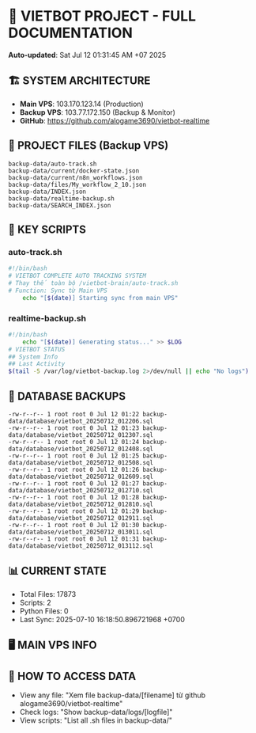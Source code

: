 # 🤖 VIETBOT PROJECT - FULL DOCUMENTATION
**Auto-updated**: Sat Jul 12 01:31:45 AM +07 2025

## 🏗️ SYSTEM ARCHITECTURE
- **Main VPS**: 103.170.123.14 (Production)
- **Backup VPS**: 103.77.172.150 (Backup & Monitor)
- **GitHub**: https://github.com/alogame3690/vietbot-realtime

## 📁 PROJECT FILES (Backup VPS)
```
backup-data/auto-track.sh
backup-data/current/docker-state.json
backup-data/current/n8n_workflows.json
backup-data/files/My_workflow_2_10.json
backup-data/INDEX.json
backup-data/realtime-backup.sh
backup-data/SEARCH_INDEX.json
```

## 🔧 KEY SCRIPTS
### auto-track.sh
```bash
#!/bin/bash
# VIETBOT COMPLETE AUTO TRACKING SYSTEM
# Thay thế toàn bộ /vietbot-brain/auto-track.sh
# Function: Sync từ Main VPS
    echo "[$(date)] Starting sync from main VPS"
```
### realtime-backup.sh
```bash
#!/bin/bash
    echo "[$(date)] Generating status..." >> $LOG
# VIETBOT STATUS
## System Info
## Last Activity
$(tail -5 /var/log/vietbot-backup.log 2>/dev/null || echo "No logs")
```

## 💾 DATABASE BACKUPS
```
-rw-r--r-- 1 root root 0 Jul 12 01:22 backup-data/database/vietbot_20250712_012206.sql
-rw-r--r-- 1 root root 0 Jul 12 01:23 backup-data/database/vietbot_20250712_012307.sql
-rw-r--r-- 1 root root 0 Jul 12 01:24 backup-data/database/vietbot_20250712_012408.sql
-rw-r--r-- 1 root root 0 Jul 12 01:25 backup-data/database/vietbot_20250712_012508.sql
-rw-r--r-- 1 root root 0 Jul 12 01:26 backup-data/database/vietbot_20250712_012609.sql
-rw-r--r-- 1 root root 0 Jul 12 01:27 backup-data/database/vietbot_20250712_012710.sql
-rw-r--r-- 1 root root 0 Jul 12 01:28 backup-data/database/vietbot_20250712_012810.sql
-rw-r--r-- 1 root root 0 Jul 12 01:29 backup-data/database/vietbot_20250712_012911.sql
-rw-r--r-- 1 root root 0 Jul 12 01:30 backup-data/database/vietbot_20250712_013011.sql
-rw-r--r-- 1 root root 0 Jul 12 01:31 backup-data/database/vietbot_20250712_013112.sql
```

## 📊 CURRENT STATE
- Total Files: 17873
- Scripts: 2
- Python Files: 0
- Last Sync: 2025-07-10 16:18:50.896721968 +0700

## 🖥️ MAIN VPS INFO


## 🚨 HOW TO ACCESS DATA
- View any file: "Xem file backup-data/[filename] từ github alogame3690/vietbot-realtime"
- Check logs: "Show backup-data/logs/[logfile]"
- View scripts: "List all .sh files in backup-data/"
